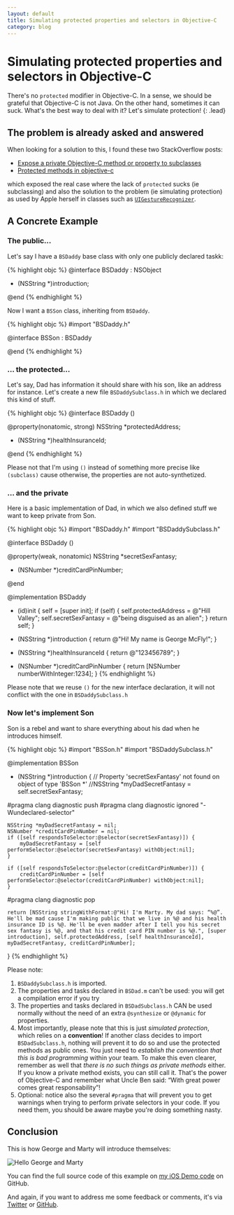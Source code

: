 ```yaml
---
layout: default
title: Simulating protected properties and selectors in Objective-C
category: blog
---
```


# Simulating protected properties and selectors in Objective-C

There's no `protected` modifier in Objective-C. In a sense, we should be grateful that Objective-C is not Java. On the other hand, sometimes it can suck. What's the best way to deal with it? Let's simulate protection!
{: .lead}


## The problem is already asked and answered

When looking for a solution to this, I found these two StackOverflow posts:

- [Expose a private Objective-C method or property to subclasses](http://stackoverflow.com/questions/12633627/expose-a-private-objective-c-method-or-property-to-subclasses)
- [Protected methods in objective-c](http://stackoverflow.com/questions/3725857/protected-methods-in-objective-c)

which exposed the real case where the lack of `protected` sucks (ie subclassing) and also the solution to the problem (ie simulating protection) as used by Apple herself in classes such as [`UIGestureRecognizer`](https://developer.apple.com/library/ios/documentation/uikit/reference/UIGestureRecognizer_Class/Reference/Reference.html).


## A Concrete Example

### The public...

Let's say I have a `BSDaddy` base class with only one publicly declared taskk:

{% highlight objc %}
@interface BSDaddy : NSObject

- (NSString *)introduction;

@end
{% endhighlight %}

Now I want a `BSSon` class, inheriting from `BSDaddy`.

{% highlight objc %}
#import "BSDaddy.h"

@interface BSSon : BSDaddy

@end
{% endhighlight %}


### ... the protected...

Let's say, Dad has information it should share with his son, like an address for instance. Let's create a new file `BSDaddySubclass.h` in which we declared this kind of stuff.

{% highlight objc %}
@interface BSDaddy ()

@property(nonatomic, strong) NSString *protectedAddress;

- (NSString *)healthInsuranceId;

@end
{% endhighlight %}

Please not that I'm using `()` instead of something more precise like `(subclass)` cause otherwise, the properties are not auto-synthetized.

### ... and the private

Here is a basic implementation of Dad, in which we also defined stuff we want to keep private from Son.

{% highlight objc %}
#import "BSDaddy.h"
#import "BSDaddySubclass.h"

@interface BSDaddy ()

@property(weak, nonatomic) NSString *secretSexFantasy;

- (NSNumber *)creditCardPinNumber;

@end

@implementation BSDaddy

- (id)init {
    self = [super init];
    if (self) {
        self.protectedAddress = @"Hill Valley";
        self.secretSexFantasy = @"being disguised as an alien";
    }
    return self;
}

- (NSString *)introduction {
    return @"Hi! My name is George McFly!";
}

- (NSString *)healthInsuranceId {
    return @"123456789";
}

- (NSNumber *)creditCardPinNumber {
    return [NSNumber numberWithInteger:1234];
}
{% endhighlight %}

Please note that we reuse `()` for the new interface declaration, it will not conflict with the one in `BSDaddySubclass.h`

### Now let's implement Son

Son is a rebel and want to share everything about his dad when he introduces himself.

{% highlight objc %}
#import "BSSon.h"
#import "BSDaddySubclass.h"

@implementation BSSon

- (NSString *)introduction {
    // Property 'secretSexFantasy' not found on object of type 'BSSon *'
    //NSString *myDadSecretFantasy = self.secretSexFantasy;

#pragma clang diagnostic push
#pragma clang diagnostic ignored "-Wundeclared-selector"

    NSString *myDadSecretFantasy = nil;
    NSNumber *creditCardPinNumber = nil;
    if ([self respondsToSelector:@selector(secretSexFantasy)]) {
        myDadSecretFantasy = [self performSelector:@selector(secretSexFantasy) withObject:nil];
    }

    if ([self respondsToSelector:@selector(creditCardPinNumber)]) {
        creditCardPinNumber = [self performSelector:@selector(creditCardPinNumber) withObject:nil];
    }

#pragma clang diagnostic pop

    return [NSString stringWithFormat:@"Hi! I'm Marty. My dad says: “%@”. He'll be mad cause I'm making public that we live in %@ and his health insurance ID is %@. He'll be even madder after I tell you his secret sex fantasy is %@, and that his credit card PIN number is %@.", [super introduction], self.protectedAddress, [self healthInsuranceId], myDadSecretFantasy, creditCardPinNumber];
}
{% endhighlight %}

Please note:

1. `BSDaddySubclass.h` is imported.
2. The properties and tasks declared in `BSDad.m` can't be used: you will get a compilation error if you try
3. The properties and tasks declared in `BSDadSubclass.h` CAN be used normally without the need of an extra `@synthesize` or `@dynamic` for properties.
4. Most importantly, please note that this is just *simulated protection*, which relies on a **convention**! If another class decides to import `BSDadSubclass.h`, nothing will prevent it to do so and use the protected methods as public ones. You just need to *establish the convention that this is bad programming* within your team. To make this even clearer, remember as well that *there is no such things as private methods* either. If you know a private method exists, you can still call it. That's the power of Objective-C and remember what Uncle Ben said: “With great power comes great responsability”!
5. Optional: notice also the several `#pragma` that will prevent you to get warnings when trying to perform private selectors in your code. If you need them, you should be aware maybe you're doing something nasty.

## Conclusion

This is how George and Marty will introduce themselves:

![Hello George and Marty](../../assets/images/inheritance.png "Nasty Marty")

You can find the full source code of this example on [my iOS Demo code][demo-ios] on GitHub.

And again, if you want to address me some feedback or comments, it's via [Twitter][twitter] or [GitHub][github].

[github]: https://github.com/dirtyhenry/bootstragram-blog/issues "Issues"
[twitter]: http://twitter.com/dirtyhenry
[demo-ios]: https://github.com/Bootstragram/bootstragram-ios
